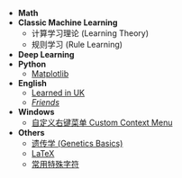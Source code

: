 - **Math**
- **Classic Machine Learning**
  - 计算学习理论 (Learning Theory)
  - 规则学习 (Rule Learning)
- **Deep Learning**
- **Python**
  - [Matplotlib](python/matplotlib.md)
- **English**
  - [Learned in UK](english/learned-in-uk.md)
  - [*Friends*](english/friends/s01e01.md)
- **Windows**
  - [自定义右键菜单 Custom Context Menu](windows/context-menu.md)
- **Others**
  - [遗传学 (Genetics Basics)](others/genetics.md)
  - [LaTeX](others/latex.md)
  - [常用特殊字符](others/characters.md)